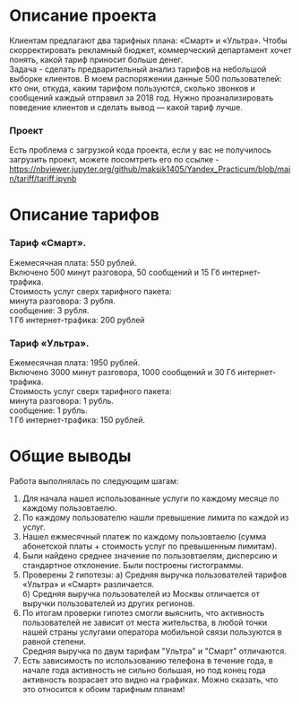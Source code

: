 # Описание проекта

Клиентам предлагают два тарифных плана: «Смарт» и «Ультра». Чтобы скорректировать рекламный бюджет, коммерческий департамент хочет понять, какой тариф приносит больше денег.    
Задача - сделать предварительный анализ тарифов на небольшой выборке клиентов. В моем распоряжении данные 500 пользователей: кто они, откуда, каким тарифом пользуются, сколько звонков и сообщений каждый отправил за 2018 год. Нужно проанализировать поведение клиентов и сделать вывод — какой тариф лучше.

### Проект
Есть проблема с загрузкой кода проекта, если у вас не получилось загрузить проект, можете посомтреть его по ссылке - https://nbviewer.jupyter.org/github/maksik1405/Yandex_Practicum/blob/main/tariff/tariff.ipynb

# Описание тарифов

### Тариф «Смарт».   
Ежемесячная плата: 550 рублей.    
Включено 500 минут разговора, 50 сообщений и 15 Гб интернет-трафика.    
Стоимость услуг сверх тарифного пакета:    
минута разговора: 3 рубля.    
сообщение: 3 рубля.        
1 Гб интернет-трафика: 200 рублей     

### Тариф «Ультра».    
Ежемесячная плата: 1950 рублей.    
Включено 3000 минут разговора, 1000 сообщений и 30 Гб интернет-трафика.     
Стоимость услуг сверх тарифного пакета:     
минута разговора: 1 рубль.     
сообщение: 1 рубль.     
1 Гб интернет-трафика: 150 рублей.     

# Общие выводы
Работа выполнялась по следующим шагам:    
1) Для начала нашел использованные услуги по каждому месяце по каждому пользовтаелю.   
2) По каждому пользователю нашли превышение лимита по каждой из услуг.    
3) Нашел ежмесячный платеж по каждому пользовтаелю (сумма абонетской платы + стоимость услуг по превышенным лимитам).   
4) Были найдено среднее значение по пользовтаелям, дисперсию и стандартное отклонение. Были построены гистограммы.     
5) Проверены 2 гипотезы: а) Средняя выручка пользователей тарифов «Ультра» и «Смарт» различается.   
б) Средняя выручка пользователей из Москвы отличается от выручки пользователей из других регионов.     
6) По итогам проверки гипотез смогли выяснить, что активность пользователей не зависит от места жительства, в любой точки нашей страны услугами оператора мобильной связи пользуются в равной степени.     
Средняя выручка по двум тарифам "Ультра" и "Смарт" отличаются.      
7) Есть зависимость по использованию телефона в течение года, в начале года активность не сильно большая, но под конец года активность возрасает это видно на графиках. Можно сказать, что это относится к обоим тарифным планам!     
